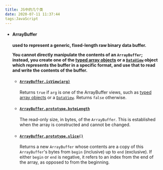```yaml
---
title: JS中的几个类
date: 2020-07-11 11:37:44
tags:JavaScript
---
```


- #### ArrayBuffer

  **used to represent a generic, fixed-length raw binary data buffer.**

  

  **You cannot directly manipulate the contents of an `ArrayBuffer`; instead, you create one of the [typed array objects](https://developer.mozilla.org/en-US/docs/Web/JavaScript/Reference/Global_Objects/TypedArray) or a [`DataView`](https://developer.mozilla.org/en-US/docs/Web/JavaScript/Reference/Global_Objects/DataView) object which represents the buffer in a specific format, and use that to read and write the contents of the buffer.**

  - #### [`ArrayBuffer.isView(arg)`](https://developer.mozilla.org/en-US/docs/Web/JavaScript/Reference/Global_Objects/ArrayBuffer/isView)

    Returns `true` if `arg` is one of the ArrayBuffer views, such as [typed array objects](https://developer.mozilla.org/en-US/docs/Web/JavaScript/Reference/Global_Objects/TypedArray) or a [`DataView`](https://developer.mozilla.org/en-US/docs/Web/JavaScript/Reference/Global_Objects/DataView). Returns `false` otherwise.

    

  - #### [`ArrayBuffer.prototype.byteLength`](https://developer.mozilla.org/en-US/docs/Web/JavaScript/Reference/Global_Objects/ArrayBuffer/byteLength)

    The read-only size, in bytes, of the `ArrayBuffer`. This is established when the array is constructed and cannot be changed.

    

  - #### [`ArrayBuffer.prototype.slice()`](https://developer.mozilla.org/en-US/docs/Web/JavaScript/Reference/Global_Objects/ArrayBuffer/slice)

    Returns a new `ArrayBuffer` whose contents are a copy of this `ArrayBuffer`'s bytes from `begin` (inclusive) up to `end` (exclusive). If either `begin` or `end` is negative, it refers to an index from the end of the array, as opposed to from the beginning.

    